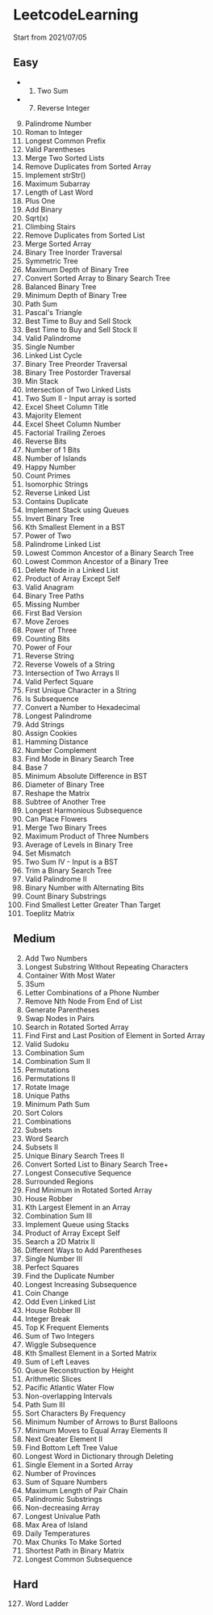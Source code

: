# LeetcodeLearning
Start from 2021/07/05
## Easy
* 1. Two Sum
* 7. Reverse Integer
9. Palindrome Number
13. Roman to Integer
14. Longest Common Prefix
20. Valid Parentheses
21. Merge Two Sorted Lists
26. Remove Duplicates from Sorted Array
28. Implement strStr()
53. Maximum Subarray
58. Length of Last Word
66. Plus One
67. Add Binary
69. Sqrt(x)
70. Climbing Stairs
83. Remove Duplicates from Sorted List
88. Merge Sorted Array
94. Binary Tree Inorder Traversal
101. Symmetric Tree
104. Maximum Depth of Binary Tree
108. Convert Sorted Array to Binary Search Tree
110. Balanced Binary Tree
111. Minimum Depth of Binary Tree
112. Path Sum
118. Pascal's Triangle
121. Best Time to Buy and Sell Stock
122. Best Time to Buy and Sell Stock II
125. Valid Palindrome
136. Single Number
141. Linked List Cycle
144. Binary Tree Preorder Traversal
145. Binary Tree Postorder Traversal
155. Min Stack
160. Intersection of Two Linked Lists
167. Two Sum II - Input array is sorted
168. Excel Sheet Column Title
169. Majority Element
171. Excel Sheet Column Number
172. Factorial Trailing Zeroes
190. Reverse Bits
191. Number of 1 Bits
200. Number of Islands
202. Happy Number
204. Count Primes
205. Isomorphic Strings
206. Reverse Linked List
217. Contains Duplicate
225. Implement Stack using Queues
226. Invert Binary Tree
230. Kth Smallest Element in a BST
231. Power of Two
234. Palindrome Linked List
235. Lowest Common Ancestor of a Binary Search Tree
236. Lowest Common Ancestor of a Binary Tree
237. Delete Node in a Linked List
238. Product of Array Except Self
242. Valid Anagram
257. Binary Tree Paths
268. Missing Number
278. First Bad Version
283. Move Zeroes
326. Power of Three
338. Counting Bits
342. Power of Four
344. Reverse String
345. Reverse Vowels of a String
350. Intersection of Two Arrays II
367. Valid Perfect Square
387. First Unique Character in a String
392. Is Subsequence
405. Convert a Number to Hexadecimal
409. Longest Palindrome
415. Add Strings
455. Assign Cookies
461. Hamming Distance
476. Number Complement
501. Find Mode in Binary Search Tree
504. Base 7
530. Minimum Absolute Difference in BST
543. Diameter of Binary Tree
566. Reshape the Matrix
572. Subtree of Another Tree
594. Longest Harmonious Subsequence
605. Can Place Flowers
617. Merge Two Binary Trees
628. Maximum Product of Three Numbers
637. Average of Levels in Binary Tree
645. Set Mismatch
653. Two Sum IV - Input is a BST
669. Trim a Binary Search Tree
680. Valid Palindrome II
693. Binary Number with Alternating Bits
696. Count Binary Substrings
744. Find Smallest Letter Greater Than Target
766. Toeplitz Matrix

## Medium
2. Add Two Numbers
3. Longest Substring Without Repeating Characters
11. Container With Most Water
15. 3Sum
17. Letter Combinations of a Phone Number
19. Remove Nth Node From End of List
22. Generate Parentheses
24. Swap Nodes in Pairs
33. Search in Rotated Sorted Array
34. Find First and Last Position of Element in Sorted Array
36. Valid Sudoku
39. Combination Sum
40. Combination Sum II
46. Permutations
47. Permutations II
48. Rotate Image
62. Unique Paths
64. Minimum Path Sum
75. Sort Colors
77. Combinations
78. Subsets
79. Word Search
90. Subsets II
95. Unique Binary Search Trees II
109. Convert Sorted List to Binary Search Tree+
128. Longest Consecutive Sequence
130. Surrounded Regions
153. Find Minimum in Rotated Sorted Array
198. House Robber
215. Kth Largest Element in an Array
216. Combination Sum III
232. Implement Queue using Stacks
238. Product of Array Except Self
240. Search a 2D Matrix II
241. Different Ways to Add Parentheses
260. Single Number III
279. Perfect Squares
287. Find the Duplicate Number
300. Longest Increasing Subsequence
322. Coin Change
328. Odd Even Linked List
337. House Robber III
343. Integer Break
347. Top K Frequent Elements
371. Sum of Two Integers
376. Wiggle Subsequence
378. Kth Smallest Element in a Sorted Matrix
404. Sum of Left Leaves
406. Queue Reconstruction by Height
413. Arithmetic Slices
417. Pacific Atlantic Water Flow
435. Non-overlapping Intervals
437. Path Sum III
451. Sort Characters By Frequency
452. Minimum Number of Arrows to Burst Balloons
462. Minimum Moves to Equal Array Elements II
503. Next Greater Element II
513. Find Bottom Left Tree Value
524. Longest Word in Dictionary through Deleting
540. Single Element in a Sorted Array
547. Number of Provinces
633. Sum of Square Numbers
646. Maximum Length of Pair Chain
647. Palindromic Substrings
665. Non-decreasing Array
687. Longest Univalue Path
695. Max Area of Island
739. Daily Temperatures
769. Max Chunks To Make Sorted
1091. Shortest Path in Binary Matrix
1143. Longest Common Subsequence

## Hard
127. Word Ladder
